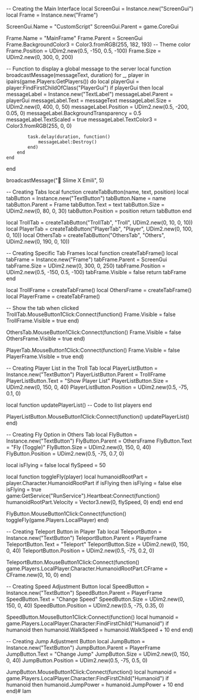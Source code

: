 
-- Creating the Main Interface
local ScreenGui = Instance.new("ScreenGui")
local Frame = Instance.new("Frame")

ScreenGui.Name = "CustomScript"
ScreenGui.Parent = game.CoreGui

Frame.Name = "MainFrame"
Frame.Parent = ScreenGui
Frame.BackgroundColor3 = Color3.fromRGB(255, 182, 193) -- Theme color
Frame.Position = UDim2.new(0.5, -150, 0.5, -100)
Frame.Size = UDim2.new(0, 300, 0, 200)

-- Function to display a global message to the server
local function broadcastMessage(messageText, duration)
    for _, player in ipairs(game.Players:GetPlayers()) do
        local playerGui = player:FindFirstChildOfClass("PlayerGui")
        if playerGui then
            local messageLabel = Instance.new("TextLabel")
            messageLabel.Parent = playerGui
            messageLabel.Text = messageText
            messageLabel.Size = UDim2.new(0, 400, 0, 50)
            messageLabel.Position = UDim2.new(0.5, -200, 0.05, 0)
            messageLabel.BackgroundTransparency = 0.5
            messageLabel.TextScaled = true
            messageLabel.TextColor3 = Color3.fromRGB(255, 0, 0)

            task.delay(duration, function()
                messageLabel:Destroy()
            end)
        end
    end
end

broadcastMessage("🚀 Slime X Emili", 5)

-- Creating Tabs
local function createTabButton(name, text, position)
    local tabButton = Instance.new("TextButton")
    tabButton.Name = name
    tabButton.Parent = Frame
    tabButton.Text = text
    tabButton.Size = UDim2.new(0, 80, 0, 30)
    tabButton.Position = position
    return tabButton
end

local TrollTab = createTabButton("TrollTab", "Troll", UDim2.new(0, 10, 0, 10))
local PlayerTab = createTabButton("PlayerTab", "Player", UDim2.new(0, 100, 0, 10))
local OthersTab = createTabButton("OthersTab", "Others", UDim2.new(0, 190, 0, 10))

-- Creating Specific Tab Frames
local function createTabFrame()
    local tabFrame = Instance.new("Frame")
    tabFrame.Parent = ScreenGui
    tabFrame.Size = UDim2.new(0, 300, 0, 250)
    tabFrame.Position = UDim2.new(0.5, -150, 0.5, -100)
    tabFrame.Visible = false
    return tabFrame
end

local TrollFrame = createTabFrame()
local OthersFrame = createTabFrame()
local PlayerFrame = createTabFrame()

-- Show the tab when clicked
TrollTab.MouseButton1Click:Connect(function()
    Frame.Visible = false
    TrollFrame.Visible = true
end)

OthersTab.MouseButton1Click:Connect(function()
    Frame.Visible = false
    OthersFrame.Visible = true
end)

PlayerTab.MouseButton1Click:Connect(function()
    Frame.Visible = false
    PlayerFrame.Visible = true
end)

-- Creating Player List in the Troll Tab
local PlayerListButton = Instance.new("TextButton")
PlayerListButton.Parent = TrollFrame
PlayerListButton.Text = "Show Player List"
PlayerListButton.Size = UDim2.new(0, 150, 0, 40)
PlayerListButton.Position = UDim2.new(0.5, -75, 0.1, 0)

local function updatePlayerList()
    -- Code to list players
end

PlayerListButton.MouseButton1Click:Connect(function()
    updatePlayerList()
end)

-- Creating Fly Option in Others Tab
local FlyButton = Instance.new("TextButton")
FlyButton.Parent = OthersFrame
FlyButton.Text = "Fly (Toggle)"
FlyButton.Size = UDim2.new(0, 150, 0, 40)
FlyButton.Position = UDim2.new(0.5, -75, 0.7, 0)

local isFlying = false
local flySpeed = 50

local function toggleFly(player)
    local humanoidRootPart = player.Character.HumanoidRootPart
    if isFlying then
        isFlying = false
    else
        isFlying = true
        game:GetService("RunService").Heartbeat:Connect(function()
            humanoidRootPart.Velocity = Vector3.new(0, flySpeed, 0)
        end)
    end
end

FlyButton.MouseButton1Click:Connect(function()
    toggleFly(game.Players.LocalPlayer)
end)

-- Creating Teleport Button in Player Tab
local TeleportButton = Instance.new("TextButton")
TeleportButton.Parent = PlayerFrame
TeleportButton.Text = "Teleport"
TeleportButton.Size = UDim2.new(0, 150, 0, 40)
TeleportButton.Position = UDim2.new(0.5, -75, 0.2, 0)

TeleportButton.MouseButton1Click:Connect(function()
    game.Players.LocalPlayer.Character.HumanoidRootPart.CFrame = CFrame.new(0, 10, 0)
end)

-- Creating Speed Adjustment Button
local SpeedButton = Instance.new("TextButton")
SpeedButton.Parent = PlayerFrame
SpeedButton.Text = "Change Speed"
SpeedButton.Size = UDim2.new(0, 150, 0, 40)
SpeedButton.Position = UDim2.new(0.5, -75, 0.35, 0)

SpeedButton.MouseButton1Click:Connect(function()
    local humanoid = game.Players.LocalPlayer.Character:FindFirstChild("Humanoid")
    if humanoid then
        humanoid.WalkSpeed = humanoid.WalkSpeed + 10
    end
end)

-- Creating Jump Adjustment Button
local JumpButton = Instance.new("TextButton")
JumpButton.Parent = PlayerFrame
JumpButton.Text = "Change Jump"
JumpButton.Size = UDim2.new(0, 150, 0, 40)
JumpButton.Position = UDim2.new(0.5, -75, 0.5, 0)

JumpButton.MouseButton1Click:Connect(function()
    local humanoid = game.Players.LocalPlayer.Character:FindFirstChild("Humanoid")
    if humanoid then
        humanoid.JumpPower = humanoid.JumpPower + 10
    end
end)# Iam
